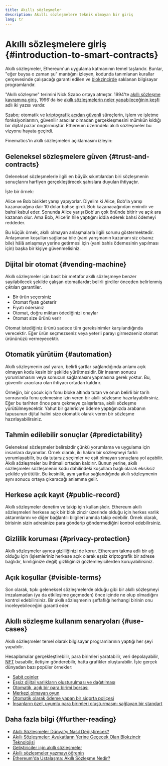 ```yaml
---
title: Akıllı sözleşmeler
description: Akıllı sözleşmelere teknik olmayan bir giriş
lang: tr
---
```


# Akıllı sözleşmelere giriş {#introduction-to-smart-contracts}

Akıllı sözleşmeler, Ethereum'un uygulama katmanının temel taşlarıdır. Bunlar, "eğer buysa o zaman şu" mantığını izleyen, kodunda tanımlanan kurallar çerçevesinde çalışacağı garanti edilen ve [blokzincirde](/glossary/#blockchain) saklanan bilgisayar programlarıdır.

"Akıllı sözleşme" terimini Nick Szabo ortaya atmıştır. 1994'te [akıllı sözleşme kavramına giriş](https://www.fon.hum.uva.nl/rob/Courses/InformationInSpeech/CDROM/Literature/LOTwinterschool2006/szabo.best.vwh.net/smart.contracts.html), 1996'da ise [akıllı sözleşmelerin neler yapabileceğinin keşfi](https://www.fon.hum.uva.nl/rob/Courses/InformationInSpeech/CDROM/Literature/LOTwinterschool2006/szabo.best.vwh.net/smart_contracts_2.html) adlı iki yazısı vardır.

Szabo; otomatik ve [kriptografik açıdan güvenli](/glossary/#cryptography) süreçlerin, işlem ve işletme fonksiyonlarının, güvenilir aracılar olmadan gerçekleşmesini mümkün kıldığı bir dijital pazar öngörmüştür. Ethereum üzerindeki akıllı sözleşmeler bu vizyonu hayata geçirdi.

Finematics'in akıllı sözleşmeleri açıklamasını izleyin:

<YouTube id="pWGLtjG-F5c" />

## Geleneksel sözleşmelere güven {#trust-and-contracts}

Geleneksel sözleşmelerle ilgili en büyük sıkıntılardan biri sözleşmenin sonuçlarını harfiyen gerçekleştirecek şahıslara duyulan ihtiyaçtır.

İşte bir örnek:

Alice ve Bob bisiklet yarışı yapıyorlar. Diyelim ki Alice, Bob'la yarışı kazanacağına dair 10 dolar bahse girdi. Bob kazanacağından emindir ve bahsi kabul eder. Sonunda Alice yarışı Bob'un çok önünde bitirir ve açık ara kazanan olur. Ama Bob, Alice'in hile yaptığını iddia ederek bahsi ödemeyi reddeder.

Bu küçük örnek, akıllı olmayan anlaşmalarla ilgili sorunu göstermektedir. Anlaşmanın koşulları sağlansa bile (yani yarışmanın kazananı siz olsanız bile) hâlâ anlaşmayı yerine getirmesi için (yani bahis ödemesinin yapılması için) başka bir kişiye güvenmelisiniz.

## Dijital bir otomat {#vending-machine}

Akıllı sözleşmeler için basit bir metafor akıllı sözleşmeye benzer sayılabilecek şekilde çalışan otomatlardır; belirli girdiler önceden belirlenmiş çıktıları garantiler.

- Bir ürün seçersiniz
- Otomat fiyatı gösterir
- Fiyatı ödersiniz
- Otomat, doğru miktarı ödediğinizi onaylar
- Otomat size ürünü verir

Otomat istediğiniz ürünü sadece tüm gereksinimler karşılandığında verecektir. Eğer ürün seçmezseniz veya yeterli parayı girmezseniz otomat ürününüzü vermeyecektir.

## Otomatik yürütüm {#automation}

Akıllı sözleşmenin asıl yararı, belirli şartlar sağlandığında anlamı açık olmayan kodu kesin bir şekilde yürütmesidir. Bir insanın sonucu yorumlamasını veya sonucun sağlamasını yapmasına gerek yoktur. Bu, güvenilir aracılara olan ihtiyacı ortadan kaldırır.

Örneğin, bir çocuk için fonu bloke altında tutan ve onun belirli bir tarih sonrasında fonu çekmesine izin veren bir akıllı sözleşme hazırlayabilirsiniz. Eğer bu tarihten önce para çekmeye çalışırlarsa, akıllı sözleşme yürütülmeyecektir. Yahut bir galericiye ödeme yaptığınızda arabanın tapusunun dijital halini size otomatik olarak veren bir sözleşme hazırlayabilirsiniz.

## Tahmin edilebilir sonuçlar {#predictability}

Geleneksel sözleşmeler belirsizdir çünkü yorumlama ve uygulama için insanlara dayanırlar. Örnek olarak, iki hakim bir sözleşmeyi farklı yorumlayabilir, bu da tutarsız seçimler ve eşit olmayan sonuçlara yol açabilir. Akıllı sözleşmeler bu ihtimali ortadan kaldırır. Bunun yerine, akıllı sözleşmeler sözleşmenin kodu dahilindeki koşullara bağlı olarak eksiksiz şekilde yürütülür. Bu kesinlik, aynı şartlar sağlandığında akıllı sözleşmenin aynı sonucu ortaya çıkaracağı anlamına gelir.

## Herkese açık kayıt {#public-record}

Akıllı sözleşmeler denetim ve takip için kullanışlıdır. Ethereum akıllı sözleşmeleri herkese açık bir blok zincir üzerinde olduğu için herkes varlık aktarımlarını ve diğer bağlantılı bilgileri anında takip edebilir. Örnek olarak, birisinin sizin adresinize para gönderip göndermediğini kontrol edebilirsiniz.

## Gizlilik koruması {#privacy-protection}

Akıllı sözleşmeler ayrıca gizliliğinizi de korur. Ethereum takma adlı bir ağ olduğu için (işlemleriniz herkese açık olarak eşsiz kriptografik bir adrese bağlıdır, kimliğinize değil) gizliliğinizi gözlemleyicilerden koruyabilirsiniz.

## Açık koşullar {#visible-terms}

Son olarak, tıpkı geleneksel sözleşmelerde olduğu gibi bir akıllı sözleşmeyi imzalamadan (ya da etkileşime geçmeden) önce içinde ne olup olmadığını kontrol edebilirsiniz. Bir akıllı sözleşmenin şeffaflığı herhangi birinin onu inceleyebileceğini garanti eder.

## Akıllı sözleşme kullanım senaryoları {#use-cases}

Akıllı sözleşmeler temel olarak bilgisayar programlarının yaptığı her şeyi yapabilir.

Hesaplamalar gerçekleştirebilir, para birimleri yaratabilir, veri depolayabilir, [NFT](/glossary/#nft) basabilir, iletişim gönderebilir, hatta grafikler oluşturabilir. İşte gerçek dünyadan bazı popüler örnekler:

- [Sabit coinler](/stablecoins/)
- [Eşsiz dijital varlıkların oluşturulması ve dağıtılması](/nft/)
- [Otomatik, açık bir para birimi borsası](/get-eth/#dex)
- [Merkezi olmayan oyun](/dapps/?category=gaming#explore)
- [Otomatik olarak ödeme yapan bir sigorta poliçesi](https://etherisc.com/)
- [İnsanların özel, uyumlu para birimleri oluşturmasını sağlayan bir standart](/developers/docs/standards/tokens/)

## Daha fazla bilgi {#further-reading}

- [Akıllı Sözleşmeler Dünya'yı Nasıl Değiştirecek?](https://www.youtube.com/watch?v=pA6CGuXEKtQ)
- [Akıllı Sözleşmeler: Avukatların Yerine Geçecek Olan Blokzincir Teknolojisi](https://blockgeeks.com/guides/smart-contracts/)
- [Geliştiriciler için akıllı sözleşmeler](/developers/docs/smart-contracts/)
- [Akıllı sözleşmeler yazmayı öğrenin](/developers/learning-tools/)
- [Ethereum'da Ustalaşma: Akıllı Sözleşme Nedir?](https://github.com/ethereumbook/ethereumbook/blob/develop/07smart-contracts-solidity.asciidoc#what-is-a-smart-contract)

